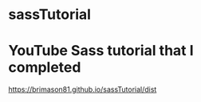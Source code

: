 # sassTutorial
# YouTube Sass tutorial that I completed
https://brimason81.github.io/sassTutorial/dist
